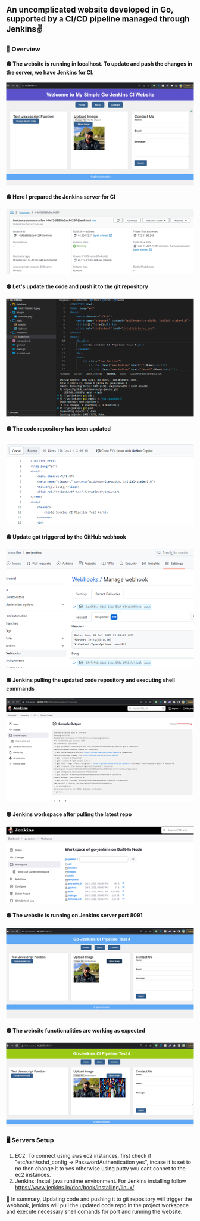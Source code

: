 ## An uncomplicated website developed in Go, supported by a CI/CD pipeline managed through Jenkins✌️

### 🔰 Overview 

#### 🟢 The website is running in localhost. To update and push the changes in the server, we have Jenkins for CI.
![](./images/overview.png)

#### 🟢 Here I prepared the Jenkins server for CI
![](./images/server.png)

#### 🟢 Let's update the code and push it to the git repository
![](./images/code.png)

#### 🟢 The code repository has been updated
![](./images/g.png)

#### 🟢 Update got triggered by the GitHub webhook
![](./images/gw.png)

#### 🟢 Jenkins pulling the updated code repository and executing shell commands
![](./images/j1.png)

#### 🟢 Jenkins workspace after pulling the latest repo
![](./images/j2.png)

#### 🟢 The website is running on Jenkins server port 8091
![](./images/pu.png)

#### 🟢 The website functionalities are working as expected
![](./images/pu2.png)



### 🖥️ Servers Setup 
1. EC2: To connect using aws ec2 instances, first check if "etc/ssh/sshd_config -> PasswordAuthentication yes", incase it is set to no then change it to yes otherwise using putty you cant connet to the ec2 instances. 
1. Jenkins: Install java runtime environment. For Jenkins installing follow https://www.jenkins.io/doc/book/installing/linux/. 

🎯 In summary, Updating code and pushing it to git repository will trigger the webhook, jenkins will pull the updated code repo in the project workspace and execute necessary shell comands for port and running the website.

